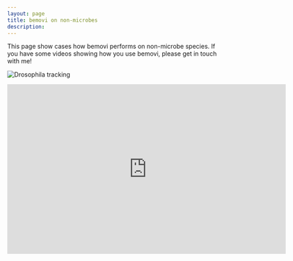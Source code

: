 ```yaml
---
layout: page
title: bemovi on non-microbes
description: 
---
```


This page show cases how bemovi performs on non-microbe species. If you have some videos
showing how you use bemovi, please get in touch with me!

![Drosophila tracking](https://www.youtube.com/watch?v=1irP8jm6sk8)

<iframe title="YouTube video player" class="youtube-player" type="text/html" 
width="640" height="390" src="http://youtu.be/1irP8jm6sk8"
frameborder="0" allowFullScreen></iframe>